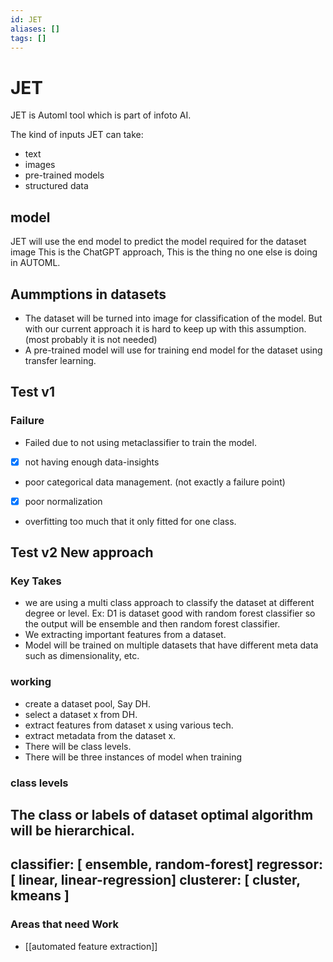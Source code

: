 ```yaml
---
id: JET
aliases: []
tags: []
---
```


# JET

JET is Automl tool which is part of infoto AI.

The kind of inputs JET can take:
- text
- images
- pre-trained models
- structured data

## model

JET will use the end model to predict the model required for the dataset image 
This is the ChatGPT approach, This is the thing no one else is doing in AUTOML.

## Aummptions in datasets
- The dataset will be turned into image for classification of the model. But with our current approach it is hard to keep up with this assumption. (most probably it is not needed)
- A pre-trained model will use for training end model for the dataset using transfer learning.

## Test v1 

### Failure
- Failed due to not using metaclassifier to train the model. 
- [x] not having enough data-insights
- poor categorical data management. (not exactly a failure point)
- [x] poor normalization 
- overfitting too much that it only fitted for one class.

## Test v2 New approach

### Key Takes
- we are using a multi class approach to classify the dataset at different degree or level. Ex: D1 is dataset good with random forest classifier so the output will be ensemble and then random forest classifier.
- We extracting important features from a dataset.
- Model will be trained on multiple datasets that have different meta data such as dimensionality, etc.

### working
- create a dataset pool, Say DH.
- select a dataset x from DH.
- extract features from dataset x using various tech.
- extract metadata from the dataset x.
- There will be class levels.
- There will be three instances of model when training

### class levels 
The class or labels of dataset optimal algorithm will be hierarchical.<br>
---
classifier: [ ensemble, random-forest]
regressor: [ linear, linear-regression]
clusterer: [ cluster, kmeans ]
---
### Areas that need Work 
- [[automated feature extraction]]
